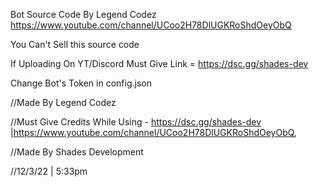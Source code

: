 
Bot Source Code By Legend Codez https://www.youtube.com/channel/UCoo2H78DlUGKRoShdOeyObQ

You Can't Sell this source code 

If Uploading On YT/Discord Must Give Link = https://dsc.gg/shades-dev

Change Bot's Token in config.json

//Made By Legend Codez

//Must Give Credits While Using - https://dsc.gg/shades-dev |https://www.youtube.com/channel/UCoo2H78DlUGKRoShdOeyObQ,

//Made By Shades Development 

//12/3/22 | 5:33pm
